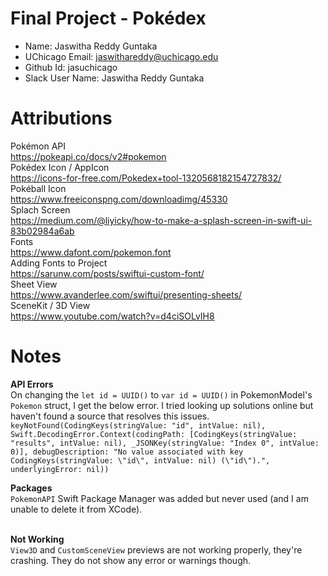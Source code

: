 # Final Project - Pokédex

- Name: Jaswitha Reddy Guntaka
- UChicago Email: jaswithareddy@uchicago.edu
- Github Id: jasuchicago
- Slack User Name: Jaswitha Reddy Guntaka

# Attributions

Pokémon API <br>
https://pokeapi.co/docs/v2#pokemon <br>
Pokédex Icon / AppIcon <br>
https://icons-for-free.com/Pokedex+tool-1320568182154727832/ <br>
Pokéball Icon <br>
https://www.freeiconspng.com/downloadimg/45330 <br>
Splach Screen <br>
https://medium.com/@liyicky/how-to-make-a-splash-screen-in-swift-ui-83b02984a6ab <br>
Fonts <br>
https://www.dafont.com/pokemon.font<br>
Adding Fonts to Project <br>
https://sarunw.com/posts/swiftui-custom-font/ <br>
Sheet View <br>
https://www.avanderlee.com/swiftui/presenting-sheets/ <br>
SceneKit / 3D View <br>
https://www.youtube.com/watch?v=d4ciSOLvIH8 <br>

# Notes

**API Errors** <br> 
On changing the `let id = UUID()` to `var id = UUID()` in PokemonModel's `Pokemon` struct, I get the below error. I tried looking up solutions online but haven't found a source that resolves this issues. <br>
```keyNotFound(CodingKeys(stringValue: "id", intValue: nil), Swift.DecodingError.Context(codingPath: [CodingKeys(stringValue: "results", intValue: nil), _JSONKey(stringValue: "Index 0", intValue: 0)], debugDescription: "No value associated with key CodingKeys(stringValue: \"id\", intValue: nil) (\"id\").", underlyingError: nil))```
<br>

**Packages** <br>
`PokemonAPI` Swift Package Manager was added but never used (and I am unable to delete it from XCode). <br>
<br>

**Not Working** <br>
`View3D` and `CustomSceneView` previews are not working properly, they're crashing. They do not show any error or warnings though.
<br>
